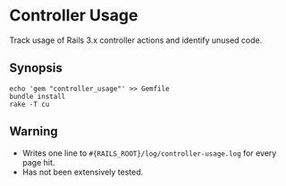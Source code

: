 # Controller Usage

Track usage of Rails 3.x controller actions and identify unused code.

## Synopsis

    echo 'gem "controller_usage"' >> Gemfile
    bundle install
    rake -T cu
    
## Warning

 * Writes one line to `#{RAILS_ROOT}/log/controller-usage.log` for every page hit.
 * Has not been extensively tested.
 
